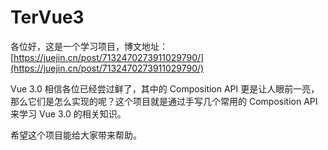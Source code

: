 # TerVue3

各位好，这是一个学习项目，博文地址：[https://juejin.cn/post/7132470273911029790/](https://juejin.cn/post/7132470273911029790/)

Vue 3.0 相信各位已经尝过鲜了，其中的 Composition API 更是让人眼前一亮，那么它们是怎么实现的呢？这个项目就是通过手写几个常用的 Composition API 来学习 Vue 3.0 的相关知识。

希望这个项目能给大家带来帮助。

